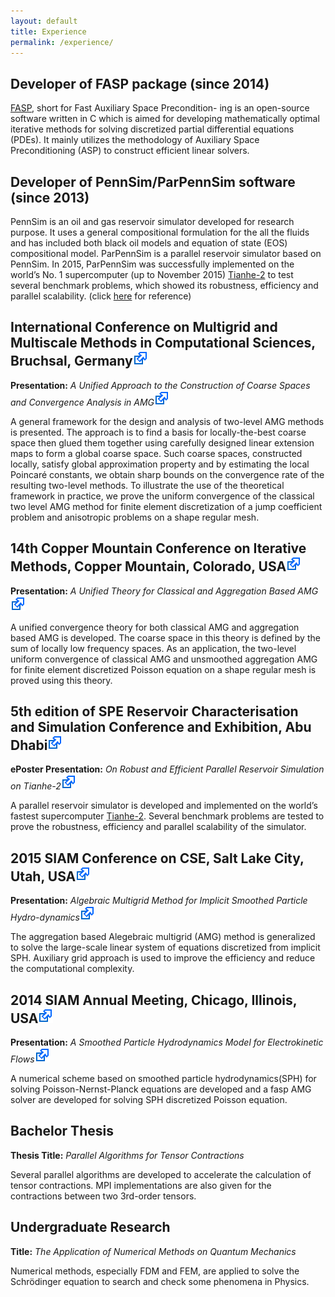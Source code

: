 ```yaml
---
layout: default
title: Experience 
permalink: /experience/
---
```



## <i class="icon-sun"></i> Developer of FASP package (since 2014)
[FASP](http://fasp.sourceforge.net), short for Fast Auxiliary Space Precondition-
ing is an open-source software written in C which is aimed for developing mathematically
optimal iterative methods for solving discretized partial differential equations
(PDEs). It mainly utilizes the methodology of Auxiliary Space Preconditioning (ASP)
to construct efficient linear solvers.

## <i class="icon-sun"></i> Developer of PennSim/ParPennSim software (since 2013)
PennSim is an oil and gas reservoir simulator developed for research purpose. 
It uses a general compositional formulation for the all the fluids and has included both black oil models and equation of state (EOS) compositional model. ParPennSim is a parallel reservoir simulator based on PennSim. In 2015,  ParPennSim was successfully implemented on the world’s No. 1 supercomputer (up to November 2015) [Tianhe-2](https://www.top500.org/lists/2015/11) to test several benchmark problems, which showed its robustness, efficiency and parallel scalability. (click [here](https://www.onepetro.org/conference-paper/SPE-175602-MS) for reference)

## <i class="icon-sun"></i> International Conference on Multigrid and Multiscale Methods in Computational Sciences, Bruchsal, Germany[<img src="/images/Icon_External_Link.svg" alt="image"/>](http://gcsc.uni-frankfurt.de/img2016)

**Presentation:** *A Unified Approach to the Construction of Coarse Spaces and Convergence Analysis in AMG*[<img src="/images/Icon_External_Link.svg" alt="image"/>](http://gcsc.uni-frankfurt.de/img2016/programme)

A general framework for the design and analysis of two-level AMG methods is presented. The approach is to find a basis for locally-the-best coarse space then glued them together using carefully designed linear extension maps to form a global coarse space. Such coarse spaces, constructed locally, satisfy global approximation property and by estimating the local Poincar&eacute; constants, we obtain sharp bounds on the convergence rate of the resulting two-level methods. To illustrate the use of the theoretical framework in practice, we prove the uniform convergence of the classical two level AMG method for finite element discretization of a jump coefficient problem and anisotropic problems on a shape regular mesh.


## <i class="icon-sun"></i> 14th Copper Mountain Conference on Iterative Methods, Copper Mountain, Colorado, USA[<img src="/images/Icon_External_Link.svg" alt="image"/>](http://grandmaster.colorado.edu/~copper/2016/)

**Presentation:** *A Unified Theory for Classical and Aggregation Based AMG*[<img src="/images/Icon_External_Link.svg" alt="image"/>](http://grandmaster.colorado.edu/~copper/2016/abstract/zhang_hongxuan_096859/)

A unified convergence theory for both classical AMG and aggregation based AMG is developed. The coarse space in this theory is defined by the sum of locally low frequency spaces. As an application, the two-level uniform convergence of classical AMG and unsmoothed aggregation AMG for finite element discretized Poisson equation on a shape regular mesh is proved using this theory.

## <i class="icon-sun"></i> 5th edition of SPE Reservoir Characterisation and Simulation Conference and Exhibition, Abu Dhabi[<img src="/images/Icon_External_Link.svg" alt="image"/>](http://www.spe.org/events/rcsc/2015/) 

<!--**Abu Dhabi, UAE, 09/14/2015-09/16/2015**-->

**ePoster Presentation:**  *On Robust and Efficient Parallel Reservoir Simulation on Tianhe-2*[<img src="/images/Icon_External_Link.svg" alt="image"/>](https://www.onepetro.org/conference-paper/SPE-175602-MS)

A parallel reservoir simulator is developed and implemented on the world’s fastest supercomputer [Tianhe-2](http://www.top500.org/system/177999). Several benchmark problems are tested to prove the robustness, efficiency and parallel scalability of the simulator. 


## <i class="icon-sun"></i> 2015 SIAM Conference on CSE, Salt Lake City, Utah, USA[<img src="/images/Icon_External_Link.svg" alt="image"/>](https://www.siam.org/meetings/cse15/) 

<!--**Salt Lake City, UT, 03/13/2015-03/18/2015**-->

**Presentation:** *Algebraic Multigrid Method for Implicit Smoothed Particle Hydro-dynamics*[<img src="/images/Icon_External_Link.svg" alt="image"/>](http://meetings.siam.org/sess/dsp_talk.cfm?p=68015)

The aggregation based Alegebraic multigrid (AMG) method is generalized to solve the
large-scale linear system of equations discretized from implicit SPH. Auxiliary grid
approach is used to improve the efficiency and reduce the computational complexity.

## <i class="icon-sun"></i> 2014 SIAM Annual Meeting, Chicago, Illinois, USA[<img src="/images/Icon_External_Link.svg" alt="image"/>](http://www.siam.org/meetings/an14/) 

<!--**Chicago, IL, 07/07/2014-07/11/2014**-->

**Presentation:** *A Smoothed Particle Hydrodynamics Model for Electrokinetic Flows*[<img src="/images/Icon_External_Link.svg" alt="image"/>](http://meetings.siam.org/sess/dsp_talk.cfm?p=65272)

A numerical scheme based on smoothed particle hydrodynamics(SPH) for solving Poisson-Nernst-Planck equations are
developed and a fasp AMG solver are developed for solving SPH discretized Poisson
equation.

## <i class="icon-sun"></i> Bachelor Thesis 

**Thesis Title:**  *Parallel Algorithms for Tensor Contractions*

Several parallel algorithms are developed to accelerate the calculation of tensor contractions.
MPI implementations are also given for the contractions between two
3rd-order tensors.

## <i class="icon-sun"></i> Undergraduate Research 

**Title:**  *The Application of Numerical Methods on Quantum Mechanics*

Numerical methods, especially FDM and FEM, are applied to solve the Schr&ouml;dinger
equation to search and check some phenomena in Physics.

